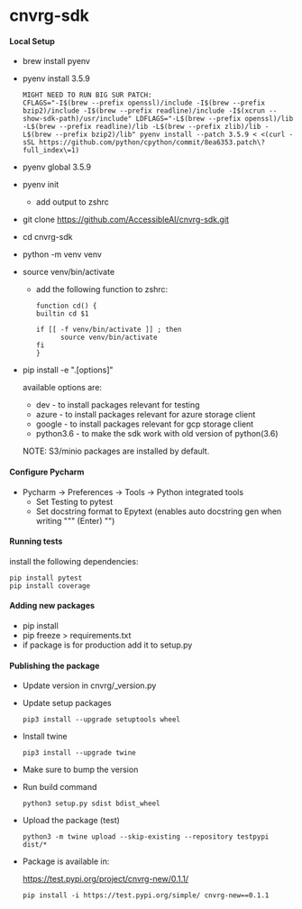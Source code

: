 # cnvrg-sdk

#### Local Setup

- brew install pyenv
- pyenv install 3.5.9
  ```
  MIGHT NEED TO RUN BIG SUR PATCH:
  CFLAGS="-I$(brew --prefix openssl)/include -I$(brew --prefix bzip2)/include -I$(brew --prefix readline)/include -I$(xcrun --show-sdk-path)/usr/include" LDFLAGS="-L$(brew --prefix openssl)/lib -L$(brew --prefix readline)/lib -L$(brew --prefix zlib)/lib -L$(brew --prefix bzip2)/lib" pyenv install --patch 3.5.9 < <(curl -sSL https://github.com/python/cpython/commit/8ea6353.patch\?full_index\=1)
  ```
- pyenv global 3.5.9
- pyenv init 
  - add output to zshrc
- git clone https://github.com/AccessibleAI/cnvrg-sdk.git
- cd cnvrg-sdk
- python -m venv venv
- source venv/bin/activate
  - add the following function to zshrc:
    ```
    function cd() {
  	builtin cd $1
	
  	if [[ -f venv/bin/activate ]] ; then
    	  source venv/bin/activate
  	fi
    }
    ```
- pip install -e ".[options]"

    available options are:
  - dev - to install packages relevant for testing
  - azure - to install packages relevant for azure storage client
  - google - to install packages relevant for gcp storage client
  - python3.6 - to make the sdk work with old version of python(3.6)
  
  NOTE: S3/minio packages are installed by default.

#### Configure Pycharm
- Pycharm -> Preferences -> Tools -> Python integrated tools
  - Set Testing to pytest
  - Set docstring format to Epytext (enables auto docstring gen when writing """ (Enter) "")


#### Running tests
install the following dependencies:
```shell
pip install pytest
pip install coverage
```

#### Adding new packages

- pip install <PACKAGE>
- pip freeze > requirements.txt
- if package is for production add it to setup.py

#### Publishing the package

- Update version in cnvrg/_version.py
- Update setup packages
  ```
  pip3 install --upgrade setuptools wheel
  ```
- Install twine
  ```
  pip3 install --upgrade twine
  ```
- Make sure to bump the version
- Run build command
  ```
  python3 setup.py sdist bdist_wheel
  ```
- Upload the package (test)
  ```
  python3 -m twine upload --skip-existing --repository testpypi dist/*
  ```
- Package is available in:

  https://test.pypi.org/project/cnvrg-new/0.1.1/
  ```
  pip install -i https://test.pypi.org/simple/ cnvrg-new==0.1.1
  ```
	
